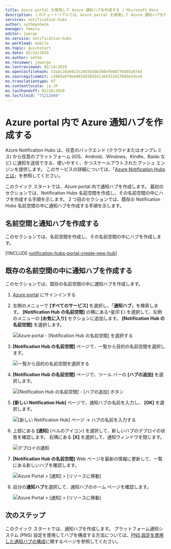 ```yaml
---
title: Azure portal を使用して Azure 通知ハブを作成する | Microsoft Docs
description: このチュートリアルでは、Azure portal を使用して Azure 通知ハブを作成する方法を学習します。
services: notification-hubs
author: sethmanheim
manager: femila
editor: jwargo
ms.service: notification-hubs
ms.workload: mobile
ms.topic: quickstart
ms.date: 02/14/2019
ms.author: sethm
ms.reviewer: jowargo
ms.lastreviewed: 02/14/2019
ms.openlocfilehash: 53abc28a6923c2d55b3bb39defb08778485a9744
ms.sourcegitcommit: c2065e6f0ee0919d36554116432241760de43ec8
ms.translationtype: HT
ms.contentlocale: ja-JP
ms.lasthandoff: 03/26/2020
ms.locfileid: "71212449"
---
```

# <a name="create-an-azure-notification-hub-in-the-azure-portal"></a>Azure portal 内で Azure 通知ハブを作成する 
Azure Notification Hubs は、任意のバックエンド (クラウドまたはオンプレミス) から任意のプラットフォーム (iOS、Android、Windows、Kindle、Baidu など) に通知を送信できる、使いやすく、かつスケールアウトされたプッシュ エンジンを提供します。 このサービスの詳細については、「[Azure Notification Hubs とは](notification-hubs-push-notification-overview.md)」を参照してください。

このクイック スタートでは、Azure portal 内で通知ハブを作成します。 最初のセクションでは、Notification Hubs 名前空間を作成し、その名前空間の中にハブを作成する手順を示します。 2 つ目のセクションでは、既存の Notification Hubs 名前空間の中に通知ハブを作成する手順を示します。 

## <a name="create-a-namespace-and-a-notification-hub"></a>名前空間と通知ハブを作成する
このセクションでは、名前空間を作成し、その名前空間の中にハブを作成します。 

[!INCLUDE [notification-hubs-portal-create-new-hub](../../includes/notification-hubs-portal-create-new-hub.md)]

## <a name="create-a-notification-hub-in-an-existing-namespace"></a>既存の名前空間の中に通知ハブを作成する
このセクションでは、既存の名前空間の中に通知ハブを作成します。 

1. [Azure portal](https://portal.azure.com) にサインインする
2. 左側のメニューで **[すべてのサービス]** を選択し、「**通知ハブ**」を検索します。 **[Notification Hub の名前空間]** の横にある`*`星印 **(** ) を選択して、左側のメニューの **[お気に入り]** セクションに追加します。 **[Notification Hub の名前空間]** を選択します。 

      ![Azure portal - [Notification Hub の名前空間] を選択する](./media/create-notification-hub-portal/select-notification-hub-namespaces-all-services.png)
3. **[Notification Hub の名前空間]** ページで、一覧から目的の名前空間を選択します。 

      ![一覧から目的の名前空間を選択する](./media/create-notification-hub-portal/select-namespace.png)
1. **[Notification Hub の名前空間]** ページで、ツール バーの **[ハブの追加]** を選択します。 

      ![[Notification Hub の名前空間] - [ハブの追加] ボタン](./media/create-notification-hub-portal/add-hub-button.png)
4. **[新しい Notification Hub]** ページで、通知ハブの名前を入力し、 **[OK]** を選択します。

      ![[新しい Notification Hub] ページ -> ハブの名前を入力する](./media/create-notification-hub-portal/new-notification-hub-page.png)
4. 上部にある **[通知]** (ベルのアイコン) を選択して、新しいハブのデプロイの状態を確認します。 右隅にある **[X]** を選択して、通知ウィンドウを閉じます。 

      ![デプロイの通知](./media/create-notification-hub-portal/deployment-notification.png)
5. **[Notification Hub の名前空間]** Web ページを最新の情報に更新して、一覧にある新しいハブを確認します。 

      ![Azure Portal > [通知] > [リソースに移動]](./media/create-notification-hub-portal/new-hub-in-list.png)
6. 自分の**通知ハブ**を選択して、通知ハブのホーム ページを確認します。 

      ![Azure Portal > [通知] > [リソースに移動]](./media/create-notification-hub-portal/hub-home-page.png)

## <a name="next-steps"></a>次のステップ
このクイック スタートでは、通知ハブを作成します。 プラットフォーム通知システム (PNS) 設定を使用してハブを構成する方法については、[PNS 設定を使用した通知ハブの構成](configure-notification-hub-portal-pns-settings.md)に関するページを参照してください。 